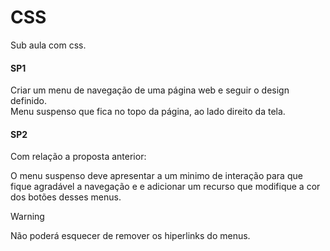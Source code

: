 # CSS
Sub aula com css.

#### SP1

Criar um menu de navegação de uma página web e seguir o design definido. <br>
Menu suspenso que fica no topo da página, ao lado direito da tela.

#### SP2

Com relação a proposta anterior:

O menu suspenso deve apresentar a um minimo de interação para que fique agradável a navegação e e adicionar um recurso que modifique a cor dos botões desses menus.

>[!WARNING]
> Não poderá esquecer de remover os hiperlinks do menus.


###


<!-- isso é um comentário -->